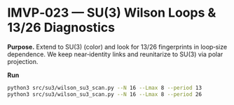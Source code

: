 
# IMVP‑023 — SU(3) Wilson Loops & 13/26 Diagnostics

**Purpose.** Extend to SU(3) (color) and look for 13/26 fingerprints in loop‑size dependence.
We keep near‑identity links and reunitarize to SU(3) via polar projection.

**Run**
```bash
python3 src/su3/wilson_su3_scan.py --N 16 --Lmax 8 --period 13
python3 src/su3/wilson_su3_scan.py --N 16 --Lmax 8 --period 26
```

